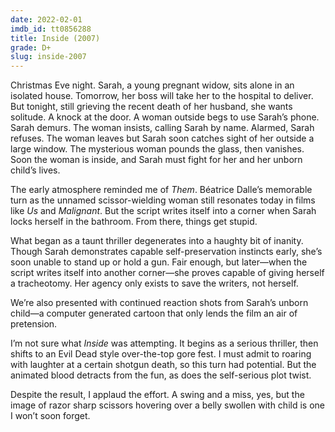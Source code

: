 ```yaml
---
date: 2022-02-01
imdb_id: tt0856288
title: Inside (2007)
grade: D+
slug: inside-2007
---
```


Christmas Eve night. Sarah, a young pregnant widow, sits alone in an isolated house. Tomorrow, her boss will take her to the hospital to deliver. But tonight, still grieving the recent death of her husband, she wants solitude. A knock at the door. A woman outside begs to use Sarah’s phone. Sarah demurs. The woman insists, calling Sarah by name. Alarmed, Sarah refuses. The woman leaves but Sarah soon catches sight of her outside a large window. The mysterious woman pounds the glass, then vanishes. Soon the woman is inside, and Sarah must fight for her and her unborn child’s lives.

<!-- end -->

The early atmosphere reminded me of <span data-imdb-id="tt0465203">_Them_</span>. Béatrice Dalle’s memorable turn as the unnamed scissor-wielding woman still resonates today in films like <span data-imdb-id="tt6857112">_Us_</span> and <span data-imdb-id="tt3811906">_Malignant_</span>. But the script writes itself into a corner when Sarah locks herself in the bathroom. From there, things get stupid.

What began as a taunt thriller degenerates into a haughty bit of inanity. Though Sarah demonstrates capable self-preservation instincts early, she’s soon unable to stand up or hold a gun. Fair enough, but later—when the script writes itself into another corner—she proves capable of giving herself a tracheotomy. Her agency only exists to save the writers, not herself.

We’re also presented with continued reaction shots from Sarah’s unborn child—a computer generated cartoon that only lends the film an air of pretension.

I’m not sure what _Inside_ was attempting. It begins as a serious thriller, then shifts to an Evil Dead style over-the-top gore fest. I must admit to roaring with laughter at a certain shotgun death, so this turn had potential. But the animated blood detracts from the fun, as does the self-serious plot twist.

Despite the result, I applaud the effort. A swing and a miss, yes, but the image of razor sharp scissors hovering over a belly swollen with child is one I won’t soon forget.